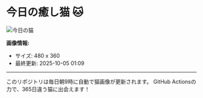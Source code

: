 # 今日の癒し猫 🐱

![今日の猫](https://cdn2.thecatapi.com/images/d2m.jpg)

**画像情報:**
- サイズ: 480 x 360
- 最終更新: 2025-10-05 01:09

---

このリポジトリは毎日朝9時に自動で猫画像が更新されます。
GitHub Actionsの力で、365日違う猫に出会えます！
